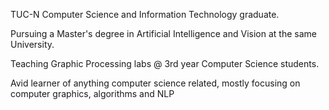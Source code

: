 TUC-N Computer Science and Information Technology graduate.

Pursuing a Master's degree in Artificial Intelligence and Vision at the same University.

Teaching Graphic Processing labs @ 3rd year Computer Science students.

<!--Ever since I was a child I had an affinity towards learning and solving puzzles that I kept with me all these years and it didn't falter one bit.--> 
Avid learner of anything computer science related, mostly focusing on computer graphics, algorithms and NLP
